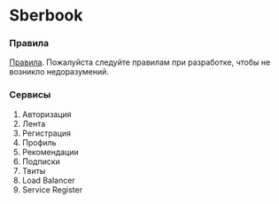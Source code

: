# Sberbook
### Правила
[Правила](https://github.com/SBT2019/Sberbook/blob/master/CONTRIBUTING.md).
Пожалуйста следуйте правилам при разработке, чтобы не возникло недоразумений.
### Сервисы
1.	Авторизация
2.	Лента
3.	Регистрация
4.	Профиль
5.	Рекомендации
6.	Подписки
7.	Твиты
8.	Load Balancer
9.	Service Register
